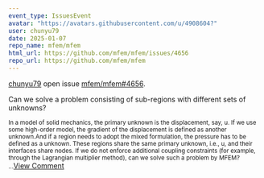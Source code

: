 ```yaml
---
event_type: IssuesEvent
avatar: "https://avatars.githubusercontent.com/u/4908604?"
user: chunyu79
date: 2025-01-07
repo_name: mfem/mfem
html_url: https://github.com/mfem/mfem/issues/4656
repo_url: https://github.com/mfem/mfem
---
```


<a href='https://github.com/chunyu79' target='_blank'>chunyu79</a> open issue <a href='https://github.com/mfem/mfem/issues/4656' target='_blank'>mfem/mfem#4656</a>.

<p>Can we solve a problem consisting of sub-regions with different sets of unknowns?</p><small>In a model of solid mechanics, the primary unknown is the displacement, say, u. If we use some high-order model, the gradient of the displacement is defined as another unknown.And if a region needs to adopt the mixed formulation, the pressure has to be defined as a unknown. These regions share the same primary unknown, i.e., u, and their interfaces share nodes. If we do not enforce additional coupling constraints (for example, through the Lagrangian multiplier method), can we solve such a problem by MFEM?...</small><a href='https://github.com/mfem/mfem/issues/4656' target='_blank'>View Comment</a>